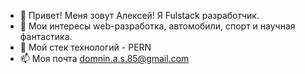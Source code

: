 - 👋 Привет! Меня зовут Алексей! Я Fulstack разработчик.
- 👀 Мои интересы web-разработка, автомобили, спорт и научная фантастика.
- 🌱 Мой стек технологий - PERN
- 📫 Моя почта domnin.a.s.85@gmail.com

<!---
DomninAleksey/DomninAleksey is a ✨ special ✨ repository because its `README.md` (this file) appears on your GitHub profile.
You can click the Preview link to take a look at your changes.
--->
